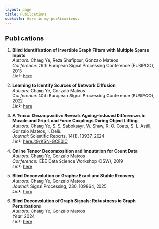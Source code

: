 ```yaml
---
layout: page
title: Pubilcations
subtitle: Here is my publications.
---
```

## Publications

1. **Blind Identification of Invertible Graph Filters with Multiple Sparse Inputs**  
   *Authors:* Chang Ye, Reza Shafipour, Gonzalo Mateos  
   *Conference:* 26th European Signal Processing Conference (EUSIPCO), 2018  
   *Link:* [here](https://scholar.google.com/citations?view_op=view_citation&hl=en&user=oI1KRU8AAAAJ&citation_for_view=oI1KRU8AAAAJ:u5HHmVD_uO8C)

2. **Learning to Identify Sources of Network Diffusion**  
   *Authors:* Chang Ye, Gonzalo Mateos  
   *Conference:* 30th European Signal Processing Conference (EUSIPCO), 2022  
   *Link:* [here](https://scholar.google.com/citations?view_op=view_citation&hl=en&user=oI1KRU8AAAAJ&citation_for_view=oI1KRU8AAAAJ:2osOgNQ5qMEC)

3. **A Tensor Decomposition Reveals Ageing-Induced Differences in Muscle and Grip-Load Force Couplings During Object Lifting**  
   *Authors:* Chang Ye, S. S. Saboksayr, W. Shaw, R. O. Coats, S. L. Astill, Gonzalo Mateos, I. Delis  
   *Journal:* Scientific Reports, 14(1), 13937, 2024  
   *Link:* [hereJ:9yKSN-GCB0IC](https://scholar.google.com/citations?view_op=view_citation&hl=en&user=oI1KRU8AAAAJ&citation_for_view=oI1KRU8AAAAJ:9yKSN-GCB0IC)

4. **Online Tensor Decomposition and Imputation for Count Data**  
   *Authors:* Chang Ye, Gonzalo Mateos  
   *Conference:* IEEE Data Science Workshop (DSW), 2019  
   *Link:* [here](https://scholar.google.com/citations?view_op=view_citation&hl=en&user=oI1KRU8AAAAJ&citation_for_view=oI1KRU8AAAAJ:W7OEmFMy1HYC)

5. **Blind Deconvolution on Graphs: Exact and Stable Recovery**  
   *Authors:* Chang Ye, Gonzalo Mateos  
   *Journal:* Signal Processing, 230, 109864, 2025  
   *Link:* [here](https://scholar.google.com/citations?view_op=view_citation&hl=en&user=oI1KRU8AAAAJ&citation_for_view=oI1KRU8AAAAJ:IjCSPb-OGe4C)

6. **Blind Deconvolution of Graph Signals: Robustness to Graph Perturbations**  
   *Authors:* Chang Ye, Gonzalo Mateos  
   *Year:* 2024  
   *Link:* [here](https://scholar.google.com/citations?view_op=view_citation&hl=en&user=oI1KRU8AAAAJ&citation_for_view=oI1KRU8AAAAJ:UeHWp8X0CEIC)

